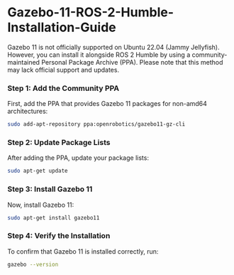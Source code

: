 # Gazebo-11-ROS-2-Humble-Installation-Guide

Gazebo 11 is not officially supported on Ubuntu 22.04 (Jammy Jellyfish). However, you can install it alongside ROS 2 Humble by using a community-maintained Personal Package Archive (PPA). Please note that this method may lack official support and updates.

### Step 1: Add the Community PPA

First, add the PPA that provides Gazebo 11 packages for non-amd64 architectures:

```bash
sudo add-apt-repository ppa:openrobotics/gazebo11-gz-cli
```

### Step 2: Update Package Lists

After adding the PPA, update your package lists:

```bash
sudo apt-get update
```

### Step 3: Install Gazebo 11

Now, install Gazebo 11:

```bash
sudo apt-get install gazebo11
```

### Step 4: Verify the Installation

To confirm that Gazebo 11 is installed correctly, run:

```bash
gazebo --version
```

